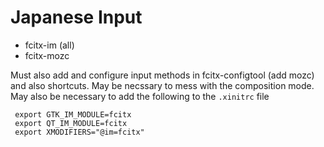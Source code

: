 # Japanese Input
- fcitx-im (all)
- fcitx-mozc

Must also add and configure input methods in fcitx-configtool (add mozc) and also shortcuts. May be necssary to mess with the composition mode. May also be necessary to add the following to the `.xinitrc` file

     export GTK_IM_MODULE=fcitx
     export QT_IM_MODULE=fcitx
     export XMODIFIERS="@im=fcitx"
